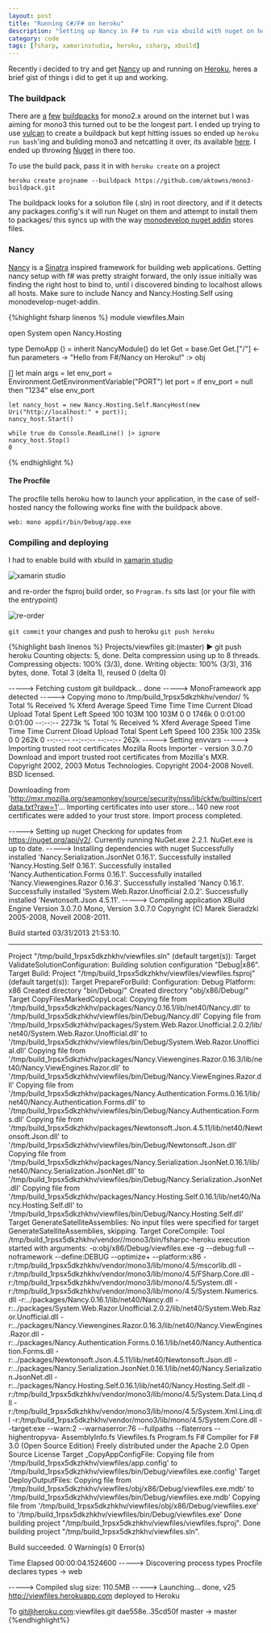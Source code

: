 ```yaml
---
layout: post
title: "Running C#/F# on heroku"
description: "Setting up Nancy in F# to run via xbuild with nuget on heroku"
category: code
tags: [fsharp, xamarinstudio, heroku, csharp, xbuild]
---
```


Recently i decided to try and get [Nancy](http://nancyfx.org/) up and running on [Heroku](http://www.heroku.com/), heres a brief gist of things i did to get it up and working.

### The buildpack
There are [a](https://github.com/bvanderveen/heroku-mono-buildpack) [few](https://github.com/brandur/heroku-buildpack-mono) [buildpacks](https://github.com/BenHall/heroku-buildpack-mono) for mono2.x around on the internet but I was aiming for mono3 this turned out to be the longest part.
I ended up trying to use [vulcan](https://github.com/heroku/vulcan) to create a buildpack but kept hitting issues so ended up `heroku run bash`'ing and building mono3 and netcatting it over, its available [here](https://github.com/aktowns/mono3-buildpack). I ended up throwing [Nuget](http://nuget.org/) in there too.

To use the build pack, pass it in with `heroku create` on a project

    heroku create projname --buildpack https://github.com/aktowns/mono3-buildpack.git

The buildpack looks for a solution file (.sln) in root directory, and if it detects any packages.config's it will run Nuget on them and attempt to install them to packages/ this syncs up with the way [monodevelop nuget addin](https://github.com/mrward/monodevelop-nuget-addin) stores files.

### Nancy
[Nancy](http://nancyfx.org/) is a [Sinatra](http://www.sinatrarb.com/) inspired framework for building web applications. Getting nancy setup with f# was pretty straight forward, the only issue initially was finding the right host to bind to, until i discovered binding to localhost allows all hosts. Make sure to include Nancy and Nancy.Hosting.Self using monodevelop-nuget-addin.

{%highlight fsharp linenos %}
module viewfiles.Main

open System
open Nancy.Hosting

type DemoApp () =
    inherit NancyModule()
    do
        let Get = base.Get
        Get.["/"] <- fun parameters -> "Hello from F#/Nancy on Heroku!" :> obj

[<EntryPoint>]
let main args = 
    let env_port = Environment.GetEnvironmentVariable("PORT")
    let port = if env_port = null then "1234" else env_port
    
    let nancy_host = new Nancy.Hosting.Self.NancyHost(new Uri("http://localhost:" + port));
    nancy_host.Start()
    
    while true do Console.ReadLine() |> ignore
    nancy_host.Stop()
    0
{% endhighlight %}

#### The Procfile
The procfile tells heroku how to launch your application, in the case of self-hosted nancy the following works fine with the buildpack above.

    web: mono appdir/bin/Debug/app.exe

### Compiling and deploying
I had to enable build with xbuild in [xamarin studio](http://xamarin.com/studio)

![xamarin studio](/images/Screen%20Shot%202013-04-01%20at%2010.30.26%20AM.png) 

and re-order the fsproj build order, so `Program.fs` sits last (or your file with the entrypoint) 

![re-order](/images/Screen%20Shot%202013-04-01%20at%2010.40.25%20AM.png)

`git commit` your changes and push to heroku `git push heroku` 

{%highlight bash linenos %}
Projects/viewfiles git:(master) ▶ git push heroku
Counting objects: 5, done.
Delta compression using up to 8 threads.
Compressing objects: 100% (3/3), done.
Writing objects: 100% (3/3), 316 bytes, done.
Total 3 (delta 1), reused 0 (delta 0)

-----> Fetching custom git buildpack... done
-----> MonoFramework app detected
-----> Copying mono to /tmp/build_1rpsx5dkzhkhv/vendor/
  % Total    % Received % Xferd  Average Speed   Time    Time     Time  Current
                                 Dload  Upload   Total   Spent    Left  Speed
100  103M  100  103M    0     0  1746k      0  0:01:00  0:01:00 --:--:-- 2273k
  % Total    % Received % Xferd  Average Speed   Time    Time     Time  Current
                                 Dload  Upload   Total   Spent    Left  Speed
100  235k  100  235k    0     0   262k      0 --:--:-- --:--:-- --:--:--  262k
-----> Setting envvars
-----> Importing trusted root certificates
Mozilla Roots Importer - version 3.0.7.0
Download and import trusted root certificates from Mozilla's MXR.
Copyright 2002, 2003 Motus Technologies. Copyright 2004-2008 Novell. BSD licensed.

Downloading from 'http://mxr.mozilla.org/seamonkey/source/security/nss/lib/ckfw/builtins/certdata.txt?raw=1'...
Importing certificates into user store...
140 new root certificates were added to your trust store.
Import process completed.

-----> Setting up nuget
Checking for updates from https://nuget.org/api/v2/.
Currently running NuGet.exe 2.2.1.
NuGet.exe is up to date.
-----> Installing dependencies with nuget
Successfully installed 'Nancy.Serialization.JsonNet 0.16.1'.
Successfully installed 'Nancy.Hosting.Self 0.16.1'.
Successfully installed 'Nancy.Authentication.Forms 0.16.1'.
Successfully installed 'Nancy.Viewengines.Razor 0.16.3'.
Successfully installed 'Nancy 0.16.1'.
Successfully installed 'System.Web.Razor.Unofficial 2.0.2'.
Successfully installed 'Newtonsoft.Json 4.5.11'.
-----> Compiling application
XBuild Engine Version 3.0.7.0
Mono, Version 3.0.7.0
Copyright (C) Marek Sieradzki 2005-2008, Novell 2008-2011.

Build started 03/31/2013 21:53:10.
__________________________________________________
Project "/tmp/build_1rpsx5dkzhkhv/viewfiles.sln" (default target(s)):
  Target ValidateSolutionConfiguration:
    Building solution configuration "Debug|x86".
  Target Build:
    Project "/tmp/build_1rpsx5dkzhkhv/viewfiles/viewfiles.fsproj" (default target(s)):
      Target PrepareForBuild:
        Configuration: Debug Platform: x86
        Created directory "bin/Debug/"
        Created directory "obj/x86/Debug/"
      Target CopyFilesMarkedCopyLocal:
        Copying file from '/tmp/build_1rpsx5dkzhkhv/packages/Nancy.0.16.1/lib/net40/Nancy.dll' to '/tmp/build_1rpsx5dkzhkhv/viewfiles/bin/Debug/Nancy.dll'
        Copying file from '/tmp/build_1rpsx5dkzhkhv/packages/System.Web.Razor.Unofficial.2.0.2/lib/net40/System.Web.Razor.Unofficial.dll' to '/tmp/build_1rpsx5dkzhkhv/viewfiles/bin/Debug/System.Web.Razor.Unofficial.dll'
        Copying file from '/tmp/build_1rpsx5dkzhkhv/packages/Nancy.Viewengines.Razor.0.16.3/lib/net40/Nancy.ViewEngines.Razor.dll' to '/tmp/build_1rpsx5dkzhkhv/viewfiles/bin/Debug/Nancy.ViewEngines.Razor.dll'
        Copying file from '/tmp/build_1rpsx5dkzhkhv/packages/Nancy.Authentication.Forms.0.16.1/lib/net40/Nancy.Authentication.Forms.dll' to '/tmp/build_1rpsx5dkzhkhv/viewfiles/bin/Debug/Nancy.Authentication.Forms.dll'
        Copying file from '/tmp/build_1rpsx5dkzhkhv/packages/Newtonsoft.Json.4.5.11/lib/net40/Newtonsoft.Json.dll' to '/tmp/build_1rpsx5dkzhkhv/viewfiles/bin/Debug/Newtonsoft.Json.dll'
        Copying file from '/tmp/build_1rpsx5dkzhkhv/packages/Nancy.Serialization.JsonNet.0.16.1/lib/net40/Nancy.Serialization.JsonNet.dll' to '/tmp/build_1rpsx5dkzhkhv/viewfiles/bin/Debug/Nancy.Serialization.JsonNet.dll'
        Copying file from '/tmp/build_1rpsx5dkzhkhv/packages/Nancy.Hosting.Self.0.16.1/lib/net40/Nancy.Hosting.Self.dll' to '/tmp/build_1rpsx5dkzhkhv/viewfiles/bin/Debug/Nancy.Hosting.Self.dll'
      Target GenerateSatelliteAssemblies:
      No input files were specified for target GenerateSatelliteAssemblies, skipping.
      Target CoreCompile:
        Tool /tmp/build_1rpsx5dkzhkhv/vendor//mono3/bin/fsharpc-heroku execution started with arguments: -o:obj/x86/Debug/viewfiles.exe -g --debug:full --noframework --define:DEBUG --optimize+ --platform:x86 -r:/tmp/build_1rpsx5dkzhkhv/vendor/mono3/lib/mono/4.5/mscorlib.dll -r:/tmp/build_1rpsx5dkzhkhv/vendor/mono3/lib/mono/4.5/FSharp.Core.dll -r:/tmp/build_1rpsx5dkzhkhv/vendor/mono3/lib/mono/4.5/System.dll -r:/tmp/build_1rpsx5dkzhkhv/vendor/mono3/lib/mono/4.5/System.Numerics.dll -r:../packages/Nancy.0.16.1/lib/net40/Nancy.dll -r:../packages/System.Web.Razor.Unofficial.2.0.2/lib/net40/System.Web.Razor.Unofficial.dll -r:../packages/Nancy.Viewengines.Razor.0.16.3/lib/net40/Nancy.ViewEngines.Razor.dll -r:../packages/Nancy.Authentication.Forms.0.16.1/lib/net40/Nancy.Authentication.Forms.dll -r:../packages/Newtonsoft.Json.4.5.11/lib/net40/Newtonsoft.Json.dll -r:../packages/Nancy.Serialization.JsonNet.0.16.1/lib/net40/Nancy.Serialization.JsonNet.dll -r:../packages/Nancy.Hosting.Self.0.16.1/lib/net40/Nancy.Hosting.Self.dll -r:/tmp/build_1rpsx5dkzhkhv/vendor/mono3/lib/mono/4.5/System.Data.Linq.dll -r:/tmp/build_1rpsx5dkzhkhv/vendor/mono3/lib/mono/4.5/System.Xml.Linq.dll -r:/tmp/build_1rpsx5dkzhkhv/vendor/mono3/lib/mono/4.5/System.Core.dll --target:exe --warn:2 --warnaserror:76 --fullpaths --flaterrors --highentropyva- AssemblyInfo.fs Viewfiles.fs Program.fs
        F# Compiler for F# 3.0 (Open Source Edition)
        Freely distributed under the Apache 2.0 Open Source License
      Target _CopyAppConfigFile:
        Copying file from '/tmp/build_1rpsx5dkzhkhv/viewfiles/app.config' to '/tmp/build_1rpsx5dkzhkhv/viewfiles/bin/Debug/viewfiles.exe.config'
      Target DeployOutputFiles:
        Copying file from '/tmp/build_1rpsx5dkzhkhv/viewfiles/obj/x86/Debug/viewfiles.exe.mdb' to '/tmp/build_1rpsx5dkzhkhv/viewfiles/bin/Debug/viewfiles.exe.mdb'
        Copying file from '/tmp/build_1rpsx5dkzhkhv/viewfiles/obj/x86/Debug/viewfiles.exe' to '/tmp/build_1rpsx5dkzhkhv/viewfiles/bin/Debug/viewfiles.exe'
    Done building project "/tmp/build_1rpsx5dkzhkhv/viewfiles/viewfiles.fsproj".
Done building project "/tmp/build_1rpsx5dkzhkhv/viewfiles.sln".

Build succeeded.
   0 Warning(s)
   0 Error(s)

Time Elapsed 00:00:04.1524600
-----> Discovering process types
       Procfile declares types -> web

-----> Compiled slug size: 110.5MB
-----> Launching... done, v25
       http://viewfiles.herokuapp.com deployed to Heroku

To git@heroku.com:viewfiles.git
   dae558e..35cd50f  master -> master
{%endhighlight%}


